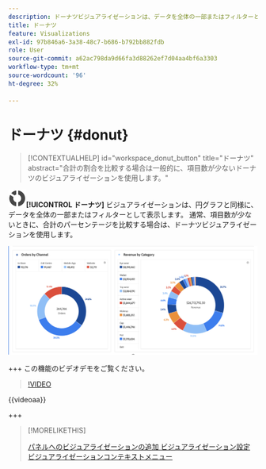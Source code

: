 ```yaml
---
description: ドーナツビジュアライゼーションは、データを全体の一部またはフィルターとして表示します。
title: ドーナツ
feature: Visualizations
exl-id: 97b846a6-3a38-48c7-b686-b792bb882fdb
role: User
source-git-commit: a62ac798da9d66fa3d88262ef7d04aa4bf6a3303
workflow-type: tm+mt
source-wordcount: '96'
ht-degree: 32%

---
```


# ドーナツ {#donut}

<!-- markdownlint-disable MD034 -->

>[!CONTEXTUALHELP]
>id="workspace_donut_button"
>title="ドーナツ"
>abstract="合計の割合を比較する場合は一般的に、項目数が少ないドーナツのビジュアライゼーションを使用します。"

<!-- markdownlint-enable MD034 -->


![ グラフドーナツ ](/help/assets/icons/GraphDonut.svg)**[!UICONTROL ドーナツ]** ビジュアライゼーションは、円グラフと同様に、データを全体の一部またはフィルターとして表示します。 通常、項目数が少ないときに、合計のパーセンテージを比較する場合は、ドーナツビジュアライゼーションを使用します。

![ データを全体の一部またはフィルターとして表示するドーナツグラフ。](assets/donut.png)

+++ この機能のビデオデモをご覧ください。

>[!VIDEO](https://video.tv.adobe.com/v/23989/?quality=12)

{{videoaa}}

+++

>[!MORELIKETHIS]
>
>[ パネルへのビジュアライゼーションの追加 ](/help/analysis-workspace/visualizations/freeform-analysis-visualizations.md#add-visualizations-to-a-panel)
>[ビジュアライゼーション設定 ](/help/analysis-workspace/visualizations/freeform-analysis-visualizations.md#settings)
>[ビジュアライゼーションコンテキストメニュー ](/help/analysis-workspace/visualizations/freeform-analysis-visualizations.md#context-menu)
>

